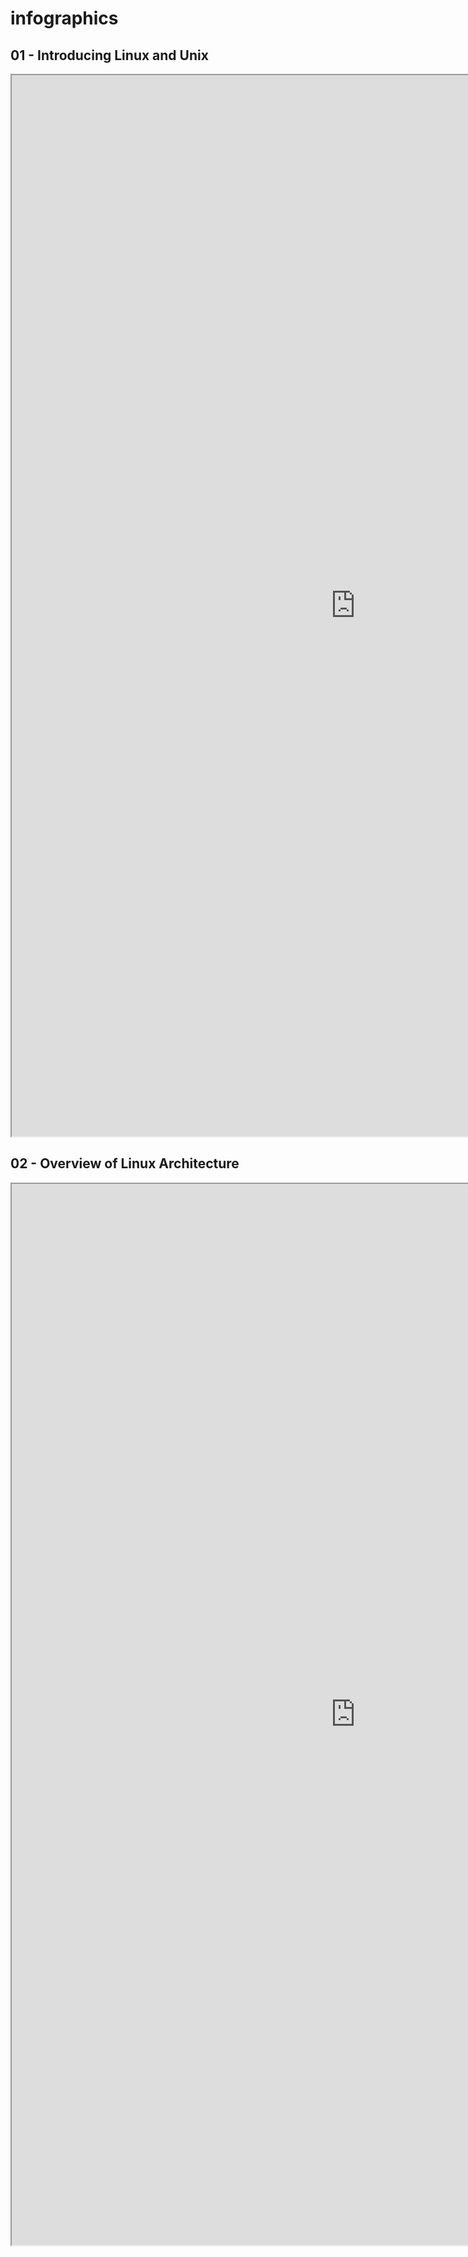 # infographics

## 01 - Introducing Linux and Unix
<iframe src="https://jucajata.github.io/infographics/01_Introducing_Linux_and_Unix.html" width="1099" height="1698"></iframe>

## 02 - Overview of Linux Architecture
<iframe src="https://jucajata.github.io/infographics/02_Overview_of_Linux_Architecture.html" width="1099" height="1698"></iframe>
